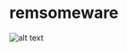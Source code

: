 # remsomeware

![alt text](https://github.com/josivaldoviana/flutter-rem-app/tree/main/remsapp/lib/assets/imgs/rems1.png)
